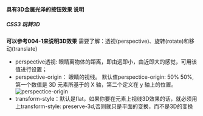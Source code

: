 #### 具有3D金属光泽的按钮效果 说明

##### CSS3 玩转3D
**可以参考004-1来说明3D效果**
需要了解：透视(perspective)、旋转(rotate)和移动(translate)

- perspective透视: 眼睛离物体的距离，即由远即小，由近即大的感觉，可用该值进行设置；
- perspective-origin： 眼睛的视线。
    默认值perspectice-origin: 50% 50%,第一个数值是 3D 元素所基于的 X 轴，第二个定义在 y 轴上的位置。
    ![perspectice-origin](http://pe7k320h3.bkt.clouddn.com/cfc39554cf565dd7444ab19611c4587.jpg)
- transform-style：默认是flat，如果你要在元素上视线3D效果的话，就必须用上transform-style: preserve-3d,否则就只是平面的变换，而不是3D的变换


